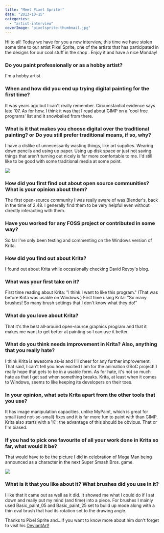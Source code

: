 ```yaml
---
title: "Meet Pixel Sprite!"
date: "2013-10-15"
categories: 
  - "artist-interview"
coverImage: "pixelsprite-thumbnail.jpg"
---
```


Hi to all! Today we have for you a new interview, this time we have stolen some time to our artist Pixel Sprite, one of the artists that has participated in the designs for our cool stuff in the shop . Enjoy it and have a nice Monday!

### **Do you paint professionally or as a hobby artist?**

I'm a hobby artist.

### **When and how did you end up trying digital painting for the first time?**

It was years ago but I can't really remember. Circumstantial evidence says late '07. As for how, I think it was that I read about GIMP on a 'cool free programs' list and it snowballed from there.

### **What is it that makes you choose digital over the traditional painting? or Do you still prefer traditional means, if so, why?**

I have a dislike of unnecessarily wasting things, like art supplies. Wearing down pencils and using up paper. Using up disk space or just not saving things that aren't turning out nicely is far more comfortable to me. I'd still like to be good with some traditional media at some point.

![](../images/krita_squirrel_by_pixelspriteart-d63juwe.png)

### **How did you first find out about open source communities? What is your opinion about them?**

The first open-source community I was really aware of was Blender's, back in the time of 2.48. I generally find them to be very helpful even without directly interacting with them.

### **Have you worked for any FOSS project or contributed in some way?**

So far I've only been testing and commenting on the Windows version of Krita.

### **How did you find out about Krita?**

I found out about Krita while occasionally checking David Revoy's blog.

### **What was your first take on it?**

First time reading about Krita: "I think I want to like this program." (That was before Krita was usable on Windows.) First time using Krita: "So many brushes! So many brush settings that I don't know what they do!"

### **What do you love about Krita?**

That it's the best all-around open-source graphics program and that it makes me want to get better at painting so I can use it better.

### **What do you think needs improvement in Krita? Also, anything that you really hate?**

I think Krita is awesome as-is and I'll cheer for any further improvement. That said, I can't tell you how excited I am for the animation GSoC project! I really hope that gets to be in a usable form. As for hate, it's not so much hate as that I get sad when something breaks. Krita, at least when it comes to Windows, seems to like keeping its developers on their toes.

### **In your opinion, what sets Krita apart from the other tools that you use?**

It has image manipulation capacities, unlike MyPaint, which is great for small (and not-so-small) fixes and it is far more fun to paint with than GIMP. Krita also starts with a 'K'; the advantage of this should be obvious. That or I'm biased.

### **If you had to pick one favourite of all your work done in Krita so far, what would it be?**

That would have to be the picture I did in celebration of Mega Man being announced as a character in the next Super Smash Bros. game.

![](../images/super_smash_bros__mega_man_by_pixelspriteart-d68xz7z.png)

### **What is it that you like about it? What brushes did you use in it?**

I like that it came out as well as it did. It showed me what I could do if I sat down and really put my mind (and time) into a piece. For brushes I mainly used Basic\_paint\_05 and Basic\_paint\_25 set to build up mode along with a thin oval brush that had its rotation set to the drawing angle.

Thanks to Pixel Sprite and...If you want to know more about him don't forget to visit his [DeviantArt!](http://pixelspriteart.deviantart.com/)
